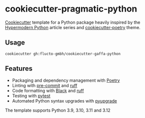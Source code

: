 # cookiecutter-pragmatic-python

[Cookiecutter] template for a Python package heavily inspired by the 
[Hypermodern Python] article series and [cookiecutter-poetry] theme.

[cookiecutter]: https://github.com/audreyr/cookiecutter
[hypermodern python]: https://medium.com/@cjolowicz/hypermodern-python-d44485d9d769
[cookiecutter-poetry]: https://github.com/fpgmaas/cookiecutter-poetry

## Usage

```console
cookiecutter gh:flucto-gmbh/cookiecutter-gaffa-python
```

## Features

<!-- features-begin -->

- Packaging and dependency management with [Poetry]
- Linting with [pre-commit] and [ruff]
- Code formatting with [Black] and [ruff]
- Testing with [pytest]
- Automated Python syntax upgrades with [pyupgrade]

The template supports Python 3.9, 3.10, 3.11 and 3.12

[black]: https://github.com/psf/black
[ruff]: http://docs.astral.sh/ruff
[poetry]: https://python-poetry.org/
[pre-commit]: https://pre-commit.com/
[pypi]: https://pypi.org/
[pytest]: https://docs.pytest.org/en/latest/
[pyupgrade]: https://github.com/asottile/pyupgrade
[read the docs]: https://readthedocs.org/

<!-- features-end -->
